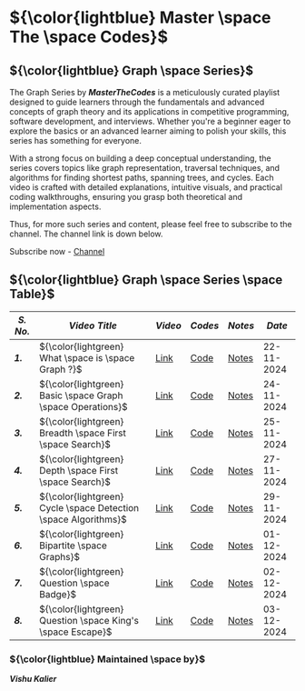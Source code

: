 # ${\color{lightblue} Master \space The \space Codes}$

## ${\color{lightblue} Graph \space Series}$

The Graph Series by ***MasterTheCodes*** is a meticulously curated playlist designed to guide learners through the fundamentals and advanced concepts of graph theory and its applications in competitive programming, software development, and interviews. Whether you're a beginner eager to explore the basics or an advanced learner aiming to polish your skills, this series has something for everyone.

With a strong focus on building a deep conceptual understanding, the series covers topics like graph representation, traversal techniques, and algorithms for finding shortest paths, spanning trees, and cycles. Each video is crafted with detailed explanations, intuitive visuals, and practical coding walkthroughs, ensuring you grasp both theoretical and implementation aspects.

Thus, for more such series and content, please feel free to subscribe to the channel. The channel link is down below.

Subscribe now - [Channel](https://youtube.com/@masterthecodes?si=WupOoWjxtOv2mHWz)


## ${\color{lightblue} Graph \space Series \space Table}$

| ***S. No.*** | ***Video Title*** | ***Video*** | ***Codes*** | ***Notes*** | ***Date*** |
|-|-|-|-|-|-|
| ***1.*** | ${\color{lightgreen} What \space is \space Graph ?}$ | [Link](https://youtu.be/aeOrcsndHxI) | [Code](https://github.com/VishuKalier2003/Graph-Series/blob/main/video1.md) | [Notes](https://onedrive.live.com/view.aspx?resid=A04CBEB414585193!s163340ce2c284ed48982f7042f62fc83&redeem=aHR0cHM6Ly8xZHJ2Lm1zL2IvYy9hMDRjYmViNDE0NTg1MTkzL0VjNUFNeFlvTE5ST2lZTDNCQzlpX0lNQnpZWHpRYkI2cnl0SGZsVm1aMkhOS3c_ZT04ZmdvUXE) | 22-11-2024 |
| ***2.*** | ${\color{lightgreen} Basic \space Graph \space Operations}$ | [Link](https://youtu.be/Z5QS2RtnjKo) | [Code](https://github.com/VishuKalier2003/Graph-Series/blob/main/video1.md) | [Notes](https://onedrive.live.com/view.aspx?resid=A04CBEB414585193!s163340ce2c284ed48982f7042f62fc83&redeem=aHR0cHM6Ly8xZHJ2Lm1zL2IvYy9hMDRjYmViNDE0NTg1MTkzL0VjNUFNeFlvTE5ST2lZTDNCQzlpX0lNQnpZWHpRYkI2cnl0SGZsVm1aMkhOS3c_ZT04ZmdvUXE) | 24-11-2024 |
| ***3.*** | ${\color{lightgreen} Breadth \space First \space Search}$ | [Link](https://youtu.be/w7MJsg1n8XE) | [Code](https://github.com/VishuKalier2003/Graph-Series/blob/main/bfs.md) | [Notes](https://onedrive.live.com/view.aspx?resid=A04CBEB414585193!s163340ce2c284ed48982f7042f62fc83&redeem=aHR0cHM6Ly8xZHJ2Lm1zL2IvYy9hMDRjYmViNDE0NTg1MTkzL0VjNUFNeFlvTE5ST2lZTDNCQzlpX0lNQnpZWHpRYkI2cnl0SGZsVm1aMkhOS3c_ZT04ZmdvUXE) | 25-11-2024 |
| ***4.*** | ${\color{lightgreen} Depth \space First \space Search}$ | [Link](https://lnkd.in/gJ4tBbn9) | [Code](https://github.com/VishuKalier2003/Graph-Series/blob/main/bfs.md) | [Notes](https://onedrive.live.com/view.aspx?resid=A04CBEB414585193!s163340ce2c284ed48982f7042f62fc83&redeem=aHR0cHM6Ly8xZHJ2Lm1zL2IvYy9hMDRjYmViNDE0NTg1MTkzL0VjNUFNeFlvTE5ST2lZTDNCQzlpX0lNQnpZWHpRYkI2cnl0SGZsVm1aMkhOS3c_ZT04ZmdvUXE) | 27-11-2024 |
| ***5.*** | ${\color{lightgreen} Cycle \space Detection \space Algorithms}$ | [Link](https://youtu.be/tZPbcSNAJN4) | [Code](https://github.com/VishuKalier2003/Graph-Series/blob/main/cycleAlgo.md) | [Notes](https://onedrive.live.com/view.aspx?resid=A04CBEB414585193!s163340ce2c284ed48982f7042f62fc83&redeem=aHR0cHM6Ly8xZHJ2Lm1zL2IvYy9hMDRjYmViNDE0NTg1MTkzL0VjNUFNeFlvTE5ST2lZTDNCQzlpX0lNQnpZWHpRYkI2cnl0SGZsVm1aMkhOS3c_ZT04ZmdvUXE) | 29-11-2024 |
| ***6.*** | ${\color{lightgreen} Bipartite \space Graphs}$ | [Link](https://youtu.be/TD4ouFaqQCg) | [Code](https://github.com/VishuKalier2003/Graph-Series/blob/main/bipartite.java) | [Notes](https://github.com/VishuKalier2003/Graph-Series/blob/main/Notes/Bipartite-Graph-Notes.pdf) | 01-12-2024 |
| ***7.*** | ${\color{lightgreen} Question \space Badge}$ | [Link](https://youtu.be/BaGK8s0FFOU) | [Code](https://github.com/VishuKalier2003/Graph-Series/blob/main/bipartite.java) | [Notes](https://github.com/VishuKalier2003/Graph-Series/blob/main/Notes/Badge.pdf) | 02-12-2024 |
| ***8.*** | ${\color{lightgreen} Question \space King's \space Escape}$ | [Link](https://youtu.be/TD4ouFaqQCg) | [Code](https://github.com/VishuKalier2003/Graph-Series/blob/main/bipartite.java) | [Notes](https://github.com/VishuKalier2003/Graph-Series/blob/main/Notes/KingEscape.pdf) | 03-12-2024 |



### ${\color{lightblue} Maintained \space by}$
***Vishu Kalier***
